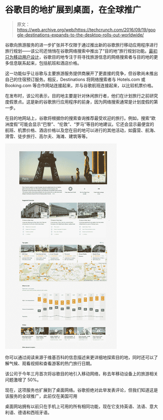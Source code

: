 # 谷歌目的地扩展到桌面，在全球推广 

> 原文：<https://web.archive.org/web/https://techcrunch.com/2016/09/19/google-destinations-expands-to-the-desktop-rolls-out-worldwide/>

谷歌向旅游服务的进一步扩张并不仅限于通过推出新的谷歌旅行移动应用程序进行旅行规划——该公司还悄悄在谷歌网络搜索中推出了“目的地”旅行规划功能。[最初只为移动用户设计](https://web.archive.org/web/20221207204339/https://beta.techcrunch.com/2016/03/08/googles-new-destinations-feature-lets-you-plan-trips-right-from-its-search-engine-on-mobile/)，谷歌目的地专注于将寻找旅游信息的网络搜索者与目的地的更多信息联系起来，包括航班和酒店价格。

这一功能似乎让谷歌与主要旅游服务提供商展开了更直接的竞争，但谷歌尚未推出自己的住宿预订服务。相反，Destinations 将网络搜索者与 Hotels.com 或 Booking.com 等合作网站连接起来，并与谷歌航班连接起来，以比较机票价格。

在发布时，该公司表示，目的地主要是针对休闲旅行者，他们在计划旅行之前研究度假景点。这是新的谷歌旅行应用程序的前身，因为网络搜索通常是计划度假的第一步。

在目的地网站上，谷歌将根据你的搜索查询推荐最受欢迎的旅行。例如，搜索“欧洲度假”可能会显示“巴黎”、“伦敦”、“罗马”等目的地建议。它还会显示最便宜的航班、机票价格、酒店价格以及您在目的地可以进行的其他活动，如露营、航海、滑雪、徒步旅行、高尔夫、海滩、建筑等等。

![google-destinations-paris](img/021fe49fed753d6c2152f84367f05d49.png)

你可以通过阅读来源于维基百科的信息描述来更详细地探索目的地，同时还可以了解气候、观看视频和查看游客的热门旅行日期。

该公司于今年三月首次将谷歌目的地引入移动网络，称去年移动设备上的旅游相关问题激增了 50%。

现在，这项服务也扩展到了桌面网络。谷歌拒绝对此举发表评论，但我们知道这是该服务的全球推广，此前仅在美国可用

桌面网站拥有以前只在手机上可用的所有相同功能，现在它支持英语、法语、意大利语、德语和西班牙语。